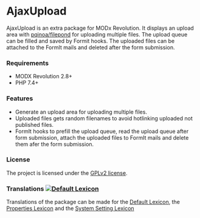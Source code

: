 # AjaxUpload

AjaxUpload is an extra package for MODx Revolution. It displays an upload area
with [pqinoa/filepond](https://github.com/pqina/filepond) for uploading multiple
files. The upload queue can be filled and saved by Formit hooks. The uploaded
files can be attached to the FormIt mails and deleted after the form submission.

### Requirements

* MODX Revolution 2.8+
* PHP 7.4+

### Features

* Generate an upload area for uploading multiple files. 
* Uploaded files gets random filenames to avoid hotlinking uploaded not
  published files.
* FormIt hooks to prefill the upload queue, read the upload queue after form
  submission, attach the uploaded files to FormIt mails and delete them afer
  the form submission.

### License

The project is licensed under the [GPLv2 license](https://github.com/Jako/AjaxUpload/LICENSE.md).

### Translations [![Default Lexicon](https://hosted.weblate.org/widget/modx-extras/ajaxupload/standard/svg-badge.svg)](https://hosted.weblate.org/projects/modx-extras/ajaxupload/)

Translations of the package can be made for the [Default Lexicon](https://hosted.weblate.org/projects/modx-extras/ajaxupload/standard/), the [Properties Lexicon](https://hosted.weblate.org/projects/modx-extras/ajaxupload/properties/) and the [System Setting Lexicon](https://hosted.weblate.org/projects/modx-extras/ajaxupload/system-settings/)
